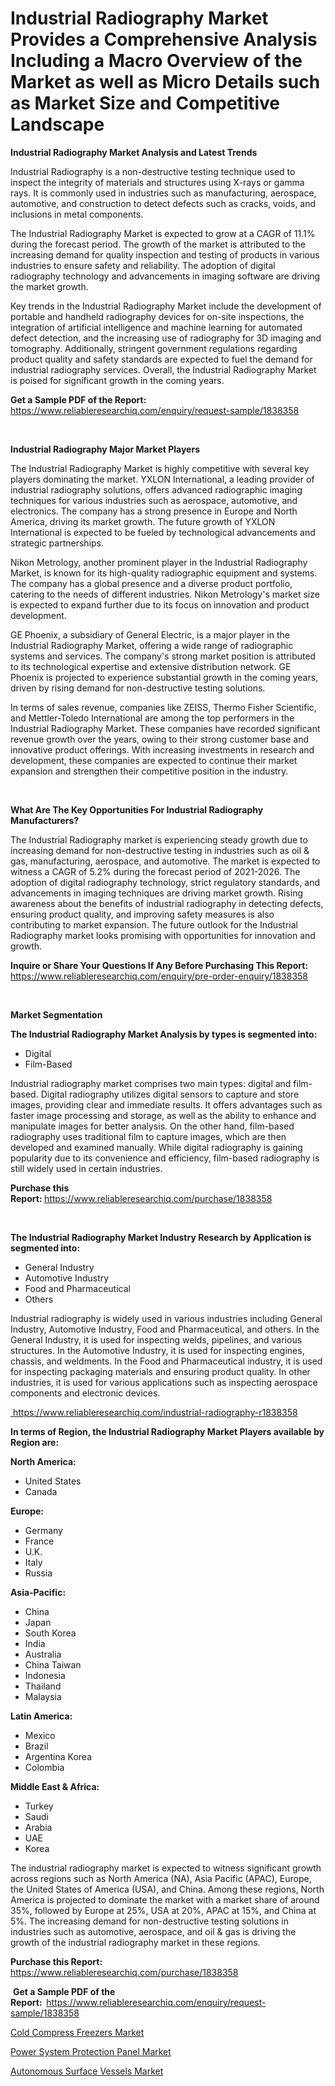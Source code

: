 <p><h1>Industrial Radiography Market Provides a Comprehensive Analysis Including a Macro Overview of the Market as well as Micro Details such as Market Size and Competitive Landscape</h1></p><p><strong>Industrial Radiography Market Analysis and Latest Trends</strong></p>
<p><p>Industrial Radiography is a non-destructive testing technique used to inspect the integrity of materials and structures using X-rays or gamma rays. It is commonly used in industries such as manufacturing, aerospace, automotive, and construction to detect defects such as cracks, voids, and inclusions in metal components.</p><p>The Industrial Radiography Market is expected to grow at a CAGR of 11.1% during the forecast period. The growth of the market is attributed to the increasing demand for quality inspection and testing of products in various industries to ensure safety and reliability. The adoption of digital radiography technology and advancements in imaging software are driving the market growth.</p><p>Key trends in the Industrial Radiography Market include the development of portable and handheld radiography devices for on-site inspections, the integration of artificial intelligence and machine learning for automated defect detection, and the increasing use of radiography for 3D imaging and tomography. Additionally, stringent government regulations regarding product quality and safety standards are expected to fuel the demand for industrial radiography services. Overall, the Industrial Radiography Market is poised for significant growth in the coming years.</p></p>
<p><strong>Get a Sample PDF of the Report:&nbsp;</strong> <a href="https://www.reliableresearchiq.com/enquiry/request-sample/1838358">https://www.reliableresearchiq.com/enquiry/request-sample/1838358</a></p>
<p>&nbsp;</p>
<p><strong>Industrial Radiography Major Market Players</strong></p>
<p><p>The Industrial Radiography Market is highly competitive with several key players dominating the market. YXLON International, a leading provider of industrial radiography solutions, offers advanced radiographic imaging techniques for various industries such as aerospace, automotive, and electronics. The company has a strong presence in Europe and North America, driving its market growth. The future growth of YXLON International is expected to be fueled by technological advancements and strategic partnerships.</p><p>Nikon Metrology, another prominent player in the Industrial Radiography Market, is known for its high-quality radiographic equipment and systems. The company has a global presence and a diverse product portfolio, catering to the needs of different industries. Nikon Metrology's market size is expected to expand further due to its focus on innovation and product development.</p><p>GE Phoenix, a subsidiary of General Electric, is a major player in the Industrial Radiography Market, offering a wide range of radiographic systems and services. The company's strong market position is attributed to its technological expertise and extensive distribution network. GE Phoenix is projected to experience substantial growth in the coming years, driven by rising demand for non-destructive testing solutions.</p><p>In terms of sales revenue, companies like ZEISS, Thermo Fisher Scientific, and Mettler-Toledo International are among the top performers in the Industrial Radiography Market. These companies have recorded significant revenue growth over the years, owing to their strong customer base and innovative product offerings. With increasing investments in research and development, these companies are expected to continue their market expansion and strengthen their competitive position in the industry.</p></p>
<p>&nbsp;</p>
<p><strong>What Are The Key Opportunities For Industrial Radiography Manufacturers?</strong></p>
<p><p>The Industrial Radiography market is experiencing steady growth due to increasing demand for non-destructive testing in industries such as oil & gas, manufacturing, aerospace, and automotive. The market is expected to witness a CAGR of 5.2% during the forecast period of 2021-2026. The adoption of digital radiography technology, strict regulatory standards, and advancements in imaging techniques are driving market growth. Rising awareness about the benefits of industrial radiography in detecting defects, ensuring product quality, and improving safety measures is also contributing to market expansion. The future outlook for the Industrial Radiography market looks promising with opportunities for innovation and growth.</p></p>
<p><strong>Inquire or Share Your Questions If Any Before Purchasing This Report:</strong> <a href="https://www.reliableresearchiq.com/enquiry/pre-order-enquiry/1838358">https://www.reliableresearchiq.com/enquiry/pre-order-enquiry/1838358</a></p>
<p>&nbsp;</p>
<p><strong>Market Segmentation</strong></p>
<p><strong>The Industrial Radiography Market Analysis by types is segmented into:</strong></p>
<p><ul><li>Digital</li><li>Film-Based</li></ul></p>
<p><p>Industrial radiography market comprises two main types: digital and film-based. Digital radiography utilizes digital sensors to capture and store images, providing clear and immediate results. It offers advantages such as faster image processing and storage, as well as the ability to enhance and manipulate images for better analysis. On the other hand, film-based radiography uses traditional film to capture images, which are then developed and examined manually. While digital radiography is gaining popularity due to its convenience and efficiency, film-based radiography is still widely used in certain industries.</p></p>
<p><strong>Purchase this Report:&nbsp;</strong><a href="https://www.reliableresearchiq.com/purchase/1838358">https://www.reliableresearchiq.com/purchase/1838358</a></p>
<p>&nbsp;</p>
<p><strong>The Industrial Radiography Market Industry Research by Application is segmented into:</strong></p>
<p><ul><li>General Industry</li><li>Automotive Industry</li><li>Food and Pharmaceutical</li><li>Others</li></ul></p>
<p><p>Industrial radiography is widely used in various industries including General Industry, Automotive Industry, Food and Pharmaceutical, and others. In the General Industry, it is used for inspecting welds, pipelines, and various structures. In the Automotive Industry, it is used for inspecting engines, chassis, and weldments. In the Food and Pharmaceutical industry, it is used for inspecting packaging materials and ensuring product quality. In other industries, it is used for various applications such as inspecting aerospace components and electronic devices.</p></p>
<p><a href="https://www.reliableresearchiq.com/industrial-radiography-r1838358">&nbsp;https://www.reliableresearchiq.com/industrial-radiography-r1838358</a></p>
<p><strong>In terms of Region, the Industrial Radiography Market Players available by Region are:</strong></p>
<p>
    <p> <strong> North America: </strong>
        <ul>
            <li>United States</li>
            <li>Canada</li>
        </ul>
        </p> 
    <p> <strong> Europe: </strong>
        <ul>
            <li>Germany</li>
            <li>France</li>
            <li>U.K.</li>
            <li>Italy</li>
            <li>Russia</li>
        </ul>
        </p> 
    <p> <strong> Asia-Pacific: </strong>
        <ul>
            <li>China</li>
            <li>Japan</li>
            <li>South Korea</li>
            <li>India</li>
            <li>Australia</li>
            <li>China Taiwan</li>
            <li>Indonesia</li>
            <li>Thailand</li>
            <li>Malaysia</li>
        </ul>
        </p> 
    <p> <strong> Latin America: </strong>
        <ul>
            <li>Mexico</li>
            <li>Brazil</li>
            <li>Argentina Korea</li>
            <li>Colombia</li>
        </ul>
        </p> 
    <p> <strong> Middle East & Africa: </strong>
        <ul>
            <li>Turkey</li>
            <li>Saudi</li>
            <li>Arabia</li>
            <li>UAE</li>
            <li>Korea</li>
        </ul>
    </p>
    </p>
<p><p>The industrial radiography market is expected to witness significant growth across regions such as North America (NA), Asia Pacific (APAC), Europe, the United States of America (USA), and China. Among these regions, North America is projected to dominate the market with a market share of around 35%, followed by Europe at 25%, USA at 20%, APAC at 15%, and China at 5%. The increasing demand for non-destructive testing solutions in industries such as automotive, aerospace, and oil & gas is driving the growth of the industrial radiography market in these regions.</p></p>
<p><strong>Purchase this Report: </strong><a href="https://www.reliableresearchiq.com/purchase/1838358">https://www.reliableresearchiq.com/purchase/1838358</a></p>
<p>&nbsp;<strong>Get a Sample PDF of the Report:&nbsp;&nbsp;</strong><a href="https://www.reliableresearchiq.com/enquiry/request-sample/1838358">https://www.reliableresearchiq.com/enquiry/request-sample/1838358</a></p>
<p><strong></strong></p>
<p><p><a href="https://www.linkedin.com/pulse/cold-compress-freezers-market-investigation-industry-evolution-9weoe?trackingId=jrjUroSORqq9gxcVHgnTtw%3D%3D">Cold Compress Freezers Market</a></p><p><a href="https://www.linkedin.com/pulse/power-system-protection-panel-market-size-growth-industry-analysis-ll1kf?trackingId=FzFSvDcmRGi9csmO0QkxkA%3D%3D">Power System Protection Panel Market</a></p><p><a href="https://github.com/msLonKoss78/Market-Research-Report-List-1/blob/main/autonomous-surface-vessels-market.md">Autonomous Surface Vessels Market</a></p></p>